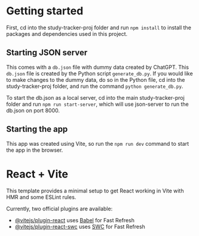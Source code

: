 # Getting started
First, cd into the study-tracker-proj folder and run `npm install` to install the packages and dependencies used in this project. 

## Starting JSON server
This comes with a `db.json` file with dummy data created by ChatGPT. This `db.json` file is created by the Python script `generate_db.py`. If you would like to make changes to the dummy data, do so in the Python file, cd into the study-tracker-proj folder, and run the command `python generate_db.py`. 

To start the db.json as a local server, cd into the main study-tracker-proj folder and run `npm run start-server`, which will use json-server to run the db.json on port 8000.

## Starting the app
This app was created using Vite, so run the `npm run dev` command to start the app in the browser. 


# React + Vite

This template provides a minimal setup to get React working in Vite with HMR and some ESLint rules.

Currently, two official plugins are available:

- [@vitejs/plugin-react](https://github.com/vitejs/vite-plugin-react/blob/main/packages/plugin-react/README.md) uses [Babel](https://babeljs.io/) for Fast Refresh
- [@vitejs/plugin-react-swc](https://github.com/vitejs/vite-plugin-react-swc) uses [SWC](https://swc.rs/) for Fast Refresh
